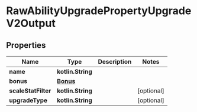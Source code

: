 
# RawAbilityUpgradePropertyUpgradeV2Output

## Properties
| Name | Type | Description | Notes |
| ------------ | ------------- | ------------- | ------------- |
| **name** | **kotlin.String** |  |  |
| **bonus** | [**Bonus**](Bonus.md) |  |  |
| **scaleStatFilter** | **kotlin.String** |  |  [optional] |
| **upgradeType** | **kotlin.String** |  |  [optional] |



